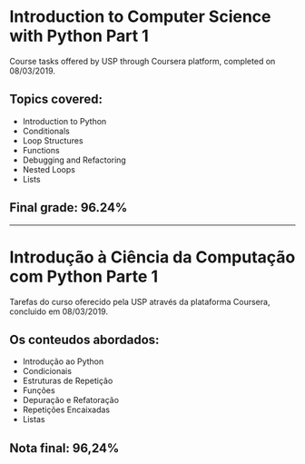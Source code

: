 # Introduction to Computer Science with Python Part 1
Course tasks offered by USP through Coursera platform, completed on 08/03/2019.

## Topics covered:
- Introduction to Python
- Conditionals
- Loop Structures
- Functions
- Debugging and Refactoring
- Nested Loops
- Lists

## Final grade: 96.24%

--------------------------------------------------------------------------------------------

# Introdução à Ciência da Computação com Python Parte 1
Tarefas do curso oferecido pela USP através da plataforma Coursera, concluido em 08/03/2019.

## Os conteudos abordados:
- Introdução ao Python
- Condicionais
- Estruturas de Repetição
- Funções
- Depuração e Refatoração
- Repetições Encaixadas
- Listas

## Nota final: 96,24%
